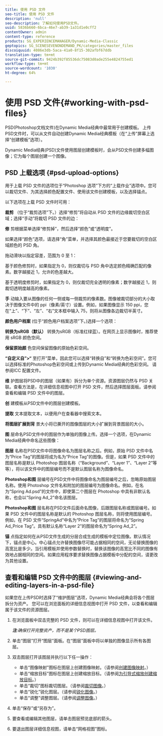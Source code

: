 ```yaml
---
title: 使用 PSD 文件
seo-title: 使用 PSD 文件
description: 'null'
seo-description: 了解如何使用PSD文件。
uuid: 5836b660-6bca-46e7-ab39-1a31d1e0cff2
contentOwner: admin
content-type: reference
products: SG_EXPERIENCEMANAGER/Dynamic-Media-Classic
geptopics: SG_SCENESEVENONDEMAND_PK/categories/master_files
discoiquuid: 4086e3db-5aca-41a0-8f15-302afbf67ddb
translation-type: tm+mt
source-git-commit: 9424b392f85536dc75083d0ade255e4824755ed1
workflow-type: tm+mt
source-wordcount: '1030'
ht-degree: 64%

---
```



# 使用 PSD 文件{#working-with-psd-files}

PSD(Photoshop文档文件)在Dynamic Media经典中最常用于创建模板。 上传PSD文件时，可以从文件自动创建Dynamic Media经典模板（在“上传”屏幕上选择“创建模板”选项）。

Dynamic Media经典(PSD)文件使用图层创建模板时，会从PSD文件创建多幅图像；它为每个图层创建一个图像。

## PSD 上载选项 {#psd-upload-options}

用于上载 PSD 文件的选项位于“Photoshop 选项”下方的“上载作业”选项中。您可以裁切文件、为其选择颜色配置文件、使用该文件创建模板，以及选择锚点。

以下选项在上载 PSD 文件时可用：

**裁剪** （位于“裁剪选项”下。）选择“修剪”将自动从 PSD 文件的边缘裁切空白区域；选择“手动”将裁切 PSD 文件的边：

**修** 剪根据菜单选择“修剪掉”，然后选择“颜色”或“透明度”。

如果选择“颜色”选项，请选择“角”菜单，并选择其颜色最接近于您要裁切的空白区域颜色的 PSD 角。

拖动滑块以指定容差，范围为 0 至 1：

基于颜色修剪时，如果指定为 0，则仅裁切与 PSD 角中选定颜色精确匹配的像素。数字越接近 1，允许的色差越大。

基于透明度修剪时，如果指定为 0，则仅裁切完全透明的像素；数字越接近 1，则裁切透明度越高的像素。

**手** 动输入要从图像的任何一侧或每一侧裁剪的像素数。图像被裁切部分的大小取决于图像文件中的 ppi（像素/英寸）设置。例如，如果图像显示 150 ppi，您在“上”、“下”、“左”、“右”文本框中输入 75，则将从图像各边裁切半英寸。

**颜色用户档案** (位于“颜色用户档案选项”下。)选择一个选项：

**转换为sRGB（默认）** 转换为sRGB（标准红绿蓝）。在网页上显示图像时，推荐使用 sRGB 颜色空间。

**保留原始颜** 色空间保留图像的原始色彩空间。

**“自定义自”>“** 至打开”菜单，因此您可以选择“转换自”和“转换为色彩空间”。您可以选择标准的Photoshop色彩空间或上传到Dynamic Media经典的色彩空间。 请参阅ICC 配置文件。

**维** 护图层将PSD中的图层（如果有）拆分为单个资源。资源图层仍然与 PSD 关联。查看方法是，在详细信息视图中打开 PSD 文件，然后选择图层面板。请参阅查看和编辑 PSD 文件中的图层。

**创** 建模板从PSD文件中的图层创建模板。

**提取** 文本提取文本，以便用户在查看器中搜索文本。

**将图层扩展到背** 景大小将已撕开的图像图层的大小扩展到背景图层的大小。

**图** 层命名PSD文件中的图层作为单独的图像上传。选择一个选项，在Dynamic Media经典中命名这些图像：

**图层** 名称在PSD文件中将图像命名为图层名称之后。例如，原始 PSD 文件中名为“Price Tag”的图层将成为名为“Price Tag”的图像。但是，如果 PSD 文件中的图层名称是默认 Photoshop 图层名称（“Background”、“Layer 1”、“Layer 2”等等），将以该文件中的图层编号而不是默认图层名称为图像命名。

**Photoshop和图** 层编号在PSD文件中将图像命名为图层编号之后，忽略原始图层名称。使用 Photoshop 文件名和附加的图层编号为图像命名。例如，在名为“Spring Ad.psd”的文件中，即使第二个图层在 Photoshop 中具有非默认名称，也会以“Spring Ad_2”命名该图层。

**Photoshop和图** 层名称在PSD文件后面命名图像，后跟图层名称或图层编号。如果 PSD 文件中的图层名称是默认的 Photoshop 图层名称，则将使用图层编号。例如，在 PSD 文件“SpringAd”中名为“Price Tag”的图层将命名为“Spring Ad_Price Tag”。具有默认名称“Layer 2”的图层命名为“Spring Ad_2”。

**锚** 点指定如何在从PSD文件生成的分层合成生成的模板中定位图像。默认情况下，锚点是中心。中心锚点允许替换图像尽可能占据相同的空间，无论替换图像的高宽比是多少。当引用模板并使用参数替换时，替换该图像的高宽比不同的图像有效地占据相同的空间。如果应用程序要求替换图像占据模板中分配的空间，请更改为其他设置。

## 查看和编辑 PSD 文件中的图层 {#viewing-and-editing-layers-in-a-psd-file}

如果您在上传PSD时选择了“维护图层”选项，Dynamic Media经典会将各个图层拆分为资产。 您可以在浏览面板的详细信息视图中打开 PSD 文件，以查看和编辑属于该文件的资源图层。

1. 在浏览面板中双击完整的 PSD 文件，则可以在详细信息视图中打开该文件。

   ***注&#x200B;**:确保打开完整资产，而不是某个PSD图层。*

1. 单击“图层”打开“图层”面板。在“图层”面板中将以单独的图像显示所有各图层。
1. 双击图层打开该图层并执行以下任一操作：

   * 单击“图像映射”图标在图层上创建图像映射。（请参阅[创建图像映射](creating-image-maps.md#creating_image_maps)。）
   * 单击“缩放目标”图标在图层上创建缩放目标。（请参阅[为引导式缩放创建缩放目标](creating-zoom-targets-guided-zoom.md#creating_zoom_targets_for_guided_zoom)。）
   * 单击“裁切”图标裁切图层。（请参阅[裁切图像](cropping-image.md#cropping_an_image)。）
   * 单击“锐化”锐化图层。（请参阅[锐化图像](sharpening-image.md#sharpening_an_image)。）
   * 单击“调整”调整图层。（请参阅[调整图像](adjusting-image.md#adjusting_an_image)。）

1. 单击“保存”或“另存为”。
1. 要查看或编辑其他图层，请单击图层预览底部的箭头。
1. 要退出图层详细信息视图，请单击“网格视图”图标。

